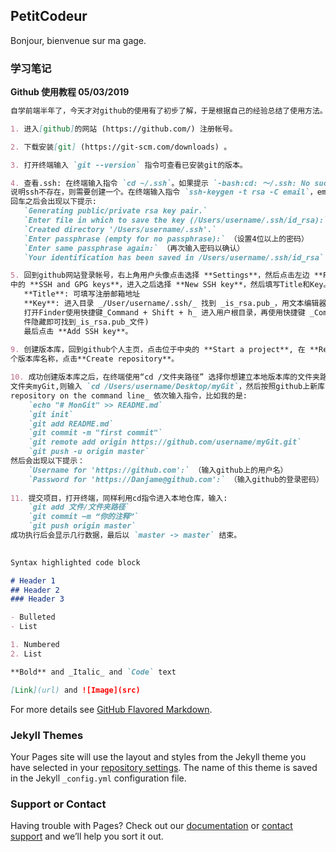 ## PetitCodeur

Bonjour, bienvenue sur ma gage.



### 学习笔记

**Github 使用教程                        05/03/2019**
```markdown
自学前端半年了，今天才对github的使用有了初步了解，于是根据自己的经验总结了使用方法。

1. 进入[github]的网站 (https://github.com/) 注册帐号。

2. 下载安装[git] (https://git-scm.com/downloads) 。

3. 打开终端输入 `git --version` 指令可查看已安装git的版本。

4. 查看.ssh: 在终端输入指令 `cd ~/.ssh`。如果提示 `-bash:cd: ～/.ssh: No such file or directory` ，
说明ssh不存在，则需要创建一个。在终端输入指令 `ssh-keygen -t rsa -C email`，email写注册帐号时的邮箱地址。
回车之后会出现以下提示:
   `Generating public/private rsa key pair.`
   `Enter file in which to save the key (/Users/username/.ssh/id_rsa):`（此为默认路径，可不修改）
   `Created directory '/Users/username/.ssh'.`
   `Enter passphrase (empty for no passphrase):` （设置4位以上的密码）
   `Enter same passphrase again:` （再次输入密码以确认）
   `Your identification has been saved in /Users/username/.ssh/id_rsa`

5. 回到github网站登录帐号，右上角用户头像点击选择 **Settings**，然后点击左边 **Personal settings** 一栏
中的 **SSH and GPG keys**，进入之后选择 **New SSH key**，然后填写Title和Key。
   **Title**: 可填写注册邮箱地址
   **Key**: 进入目录 _/User/username/.ssh/_ 找到 _is_rsa.pub_，用文本编辑器打开，拷贝里面的内容即可。(
   打开Finder使用快捷键_Command + Shift + h_ 进入用户根目录，再使用快捷键 _Command + Shift +_ . 取消文
   件隐藏即可找到_is_rsa.pub_文件)
   最后点击 **Add SSH key**。
   
9. 创建版本库，回到github个人主页，点击位于中央的 **Start a project**, 在 **Repository name** 处输入一
个版本库名称，点击**Create repository**。

10. 成功创建版本库之后，在终端使用“cd /文件夹路径” 选择你想建立本地版本库的文件夹路径，比如我的是项目是在桌面的
文件夹myGit,则输入 `cd /Users/username/Desktop/myGit`，然后按照github上新库的提示 _…or create a new 
repository on the command line_ 依次输入指令，比如我的是:
    `echo "# MonGit" >> README.md`
    `git init`
    `git add README.md`
    `git commit -m "first commit"`
    `git remote add origin https://github.com/username/myGit.git`
    `git push -u origin master`
然后会出现以下提示：
    `Username for 'https://github.com':` （输入github上的用户名）
    `Password for 'https://Danjame@github.com':` （输入github的登录密码）
    
11. 提交项目，打开终端，同样利用cd指令进入本地仓库，输入:
    `git add 文件/文件夹路径`
    `git commit –m “你的注释”`
    `git push origin master`
成功执行后会显示几行数据，最后以 `master -> master` 结束。
```

```Markdown
    
Syntax highlighted code block

# Header 1
## Header 2
### Header 3

- Bulleted
- List

1. Numbered
2. List

**Bold** and _Italic_ and `Code` text

[Link](url) and ![Image](src)
```

For more details see [GitHub Flavored Markdown](https://guides.github.com/features/mastering-markdown/).

### Jekyll Themes

Your Pages site will use the layout and styles from the Jekyll theme you have selected in your [repository settings](https://github.com/Danjame/Danjame.github.io/settings). The name of this theme is saved in the Jekyll `_config.yml` configuration file.

### Support or Contact

Having trouble with Pages? Check out our [documentation](https://help.github.com/categories/github-pages-basics/) or [contact support](https://github.com/contact) and we’ll help you sort it out.
